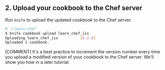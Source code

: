 ## 2. Upload your cookbook to the Chef server

Run `knife` to upload the updated cookbook to the Chef server.

```bash
# ~\learn-chef
$ knife cookbook upload learn_chef_iis
Uploading learn_chef_iis          [0.2.0]
Uploaded 1 cookbook.
```

[COMMENT] It's a best practice to increment the version number every time you upload a modified version of your cookbook to the Chef server. We'll show you how in a later tutorial.